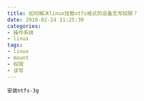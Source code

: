 ```yaml
---
title: 如何解决linux挂载ntfs格式的设备无写权限？
date: 2018-02-24 11:25:30
categories:
- 操作系统
- linux
tags:
- linux
- mount
- 权限
- 读写
---
```


```
安装ntfs-3g
```
